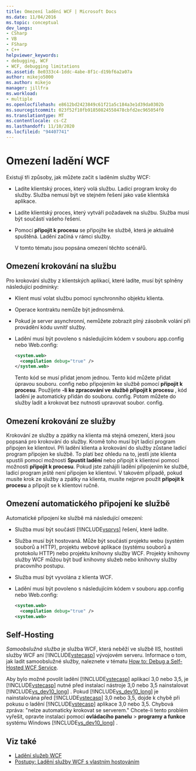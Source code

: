 ```yaml
---
title: Omezení ladění WCF | Microsoft Docs
ms.date: 11/04/2016
ms.topic: conceptual
dev_langs:
- CSharp
- VB
- FSharp
- C++
helpviewer_keywords:
- debugging, WCF
- WCF, debugging limitations
ms.assetid: 8e0333c4-1ddc-4abe-8f1c-d19bf6a2a07a
author: mikejo5000
ms.author: mikejo
manager: jillfra
ms.workload:
- multiple
ms.openlocfilehash: e8612bd2423849c61f21a5c184a3e1d39da0302b
ms.sourcegitcommit: 023f52f10fb91850824558478cbfd2ec965054f0
ms.translationtype: MT
ms.contentlocale: cs-CZ
ms.lasthandoff: 11/10/2020
ms.locfileid: "94407741"
---
```

# <a name="limitations-on-wcf-debugging"></a>Omezení ladění WCF
Existují tři způsoby, jak můžete začít s laděním služby WCF:

- Ladíte klientský proces, který volá službu. Ladicí program kroky do služby. Služba nemusí být ve stejném řešení jako vaše klientská aplikace.

- Ladíte klientský proces, který vytváří požadavek na službu. Služba musí být součástí vašeho řešení.

- Pomocí **připojit k procesu** se připojíte ke službě, která je aktuálně spuštěná. Ladění začíná v rámci služby.

  V tomto tématu jsou popsána omezení těchto scénářů.

## <a name="limitations-on-stepping-into-a-service"></a>Omezení krokování na službu
 Pro krokování služby z klientských aplikací, které ladíte, musí být splněny následující podmínky:

- Klient musí volat službu pomocí synchronního objektu klienta.

- Operace kontraktu nemůže být jednosměrná.

- Pokud je server asynchronní, nemůžete zobrazit plný zásobník volání při provádění kódu uvnitř služby.

- Ladění musí být povoleno s následujícím kódem v souboru app.config nebo Web.config:

    ```xml
    <system.web>
      <compilation debug="true" />
    </system.web>
    ```

     Tento kód se musí přidat jenom jednou. Tento kód můžete přidat úpravou souboru. config nebo připojením ke službě pomocí **připojit k procesu**. Použijete **-li ke zpracování ve službě připojit k procesu** , kód ladění je automaticky přidán do souboru. config. Potom můžete do služby ladit a krokovat bez nutnosti upravovat soubor. config.

## <a name="limitations-on-stepping-out-of-a-service"></a>Omezení krokování ze služby
 Krokování ze služby a zpátky na klienta má stejná omezení, která jsou popsaná pro krokování do služby. Kromě toho musí být ladicí program připojen ke klientovi. Při ladění klienta a krokování do služby zůstane ladicí program připojen ke službě. To platí bez ohledu na to, jestli jste klienta spustili pomocí možnosti **Spustit ladění** nebo připojit k klientovi pomocí možnosti **připojit k procesu**. Pokud jste zahájili ladění připojením ke službě, ladicí program ještě není připojen ke klientovi. V takovém případě, pokud musíte krok ze služby a zpátky na klienta, musíte nejprve použít **připojit k procesu** a připojit se k klientovi ručně.

## <a name="limitations-on-automatic-attach-to-a-service"></a>Omezení automatického připojení ke službě
 Automatické připojení ke službě má následující omezení:

- Služba musí být součástí [!INCLUDE[vsprvs](../code-quality/includes/vsprvs_md.md)] řešení, které ladíte.

- Služba musí být hostovaná. Může být součástí projektu webu (systém souborů a HTTP), projektu webové aplikace (systému souborů a protokolu HTTP) nebo projektu knihovny služby WCF. Projekty knihovny služby WCF můžou být buď knihovny služeb nebo knihovny služby pracovního postupu.

- Služba musí být vyvolána z klienta WCF.

- Ladění musí být povoleno s následujícím kódem v souboru app.config nebo Web.config:

  ```xml
  <system.web>
    <compilation debug="true" />
  <system.web>
  ```

## <a name="self-hosting"></a>Self-Hosting
 *Samoobslužná služba* je služba WCF, která neběží ve službě IIS, hostiteli služby WCF ani [!INCLUDE[vstecasp](../code-quality/includes/vstecasp_md.md)] vývojovém serveru. Informace o tom, jak ladit samoobslužné služby, naleznete v tématu [How to: Debug a Self-Hosted WCF Service](../debugger/how-to-debug-a-self-hosted-wcf-service.md).

 Aby bylo možné povolit ladění [!INCLUDE[vstecasp](../code-quality/includes/vstecasp_md.md)] aplikací 3,0 nebo 3,5, je [!INCLUDE[vstecasp](../code-quality/includes/vstecasp_md.md)] nutné před instalací nástroje 3,0 nebo 3,5 nainstalovat [!INCLUDE[vs_dev10_long](../code-quality/includes/vs_dev10_long_md.md)] . Pokud [!INCLUDE[vs_dev10_long](../code-quality/includes/vs_dev10_long_md.md)] je nainstalována před [!INCLUDE[vstecasp](../code-quality/includes/vstecasp_md.md)] 3,0 nebo 3,5, dojde k chybě při pokusu o ladění [!INCLUDE[vstecasp](../code-quality/includes/vstecasp_md.md)] aplikace 3,0 nebo 3,5. Chybová zpráva: "nelze automaticky krokovat se serverem." Chcete-li tento problém vyřešit, opravte instalaci pomocí **ovládacího panelu**  >  **programy a funkce** systému Windows [!INCLUDE[vs_dev10_long](../code-quality/includes/vs_dev10_long_md.md)] .

## <a name="see-also"></a>Viz také
- [Ladění služeb WCF](../debugger/debugging-wcf-services.md)
- [Postupy: Ladění služby WCF s vlastním hostováním](../debugger/how-to-debug-a-self-hosted-wcf-service.md)
